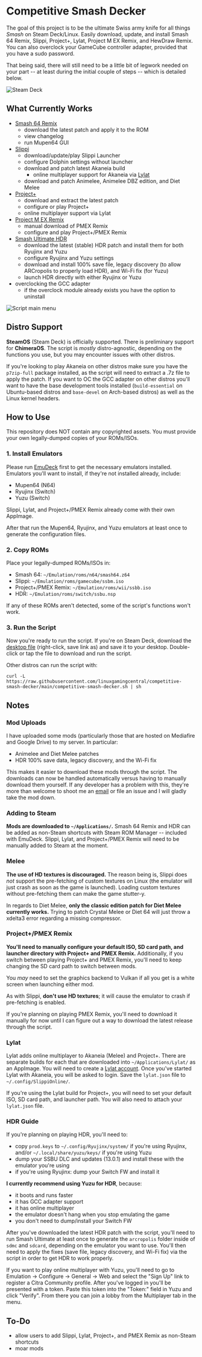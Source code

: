 # Competitive Smash Decker
The goal of this project is to be the ultimate Swiss army knife for all things *Smash* on Steam Deck/Linux. Easily download, update, and install Smash 64 Remix, Slippi, Project+, Lylat, Project M EX Remix, and HewDraw Remix. You can also overclock your GameCube controller adapter, provided that you have a sudo password.

That being said, there will still need to be a little bit of legwork needed on your part -- at least during the initial couple of steps -- which is detailed below.

![Steam Deck](https://i.imgur.com/xELGiPb.jpg)

## What Currently Works
- [Smash 64 Remix](https://github.com/JSsixtyfour/smashremix)
  - download the latest patch and apply it to the ROM
  - view changelog
  - run Mupen64 GUI
- [Slippi](https://github.com/project-slippi/slippi-launcher)
  - download/update/play Slippi Launcher
  - configure Dolphin settings without launcher
  - download and patch latest Akaneia build
    - online multiplayer support for Akaneia via [Lylat](https://lylat.gg)
  - download and patch Animelee, Animelee DBZ edition, and Diet Melee
- [Project+](https://projectplusgame.com/)
  - download and extract the latest patch
  - configure or play Project+
  - online multiplayer support via Lylat
- [Project M EX Remix](https://linuxgamingcentral.com/posts/how-to-setup-project-m-ex-on-deck/)
  - manual download of PMEX Remix
  - configure and play Project+/PMEX Remix
- [Smash Ultimate HDR](https://github.com/HDR-Development/HDR-Releases)
  - download the latest (stable) HDR patch and install them for both Ryujinx and Yuzu
  - configure Ryujinx and Yuzu settings
  - download and install 100% save file, legacy discovery (to allow ARCropolis to properly load HDR), and Wi-Fi fix (for Yuzu)
  - launch HDR directly with either Ryujinx or Yuzu
- overclocking the GCC adapter
  - if the overclock module already exists you have the option to uninstall
  
![Script main menu](https://i.imgur.com/pQ8YHov.png)

## Distro Support
**SteamOS** (Steam Deck) is officially supported. There is preliminary support for **ChimeraOS**. The script is *mostly* distro-agnostic, depending on the functions you use, but you may encounter issues with other distros.

If you're looking to play Akaneia on other distros make sure you have the `p7zip-full` package installed, as the script will need to extract a .7z file to apply the patch. If you want to OC the GCC adapter on other distros you'll want to have the base development tools installed (`build-essential` on Ubuntu-based distros and `base-devel` on Arch-based distros) as well as the Linux kernel headers.

## How to Use
This repository does NOT contain any copyrighted assets. You must provide your own legally-dumped copies of your ROMs/ISOs.

### 1. Install Emulators
Please run [EmuDeck](https://www.emudeck.com/) first to get the necessary emulators installed. Emulators you'll want to install, if they're not installed already, include:
- Mupen64 (N64)
- Ryujinx (Switch)
- Yuzu (Switch)

Slippi, Lylat, and Project+/PMEX Remix already come with their own AppImage.

After that run the Mupen64, Ryujinx, and Yuzu emulators at least once to generate the configuration files.

### 2. Copy ROMs
Place your legally-dumped ROMs/ISOs in:
- Smash 64: `~/Emulation/roms/n64/smash64.z64`
- Slippi: `~/Emulation/roms/gamecube/ssbm.iso`
- Project+/PMEX Remix: `~/Emulation/roms/wii/ssbb.iso`
- HDR: `~/Emulation/roms/switch/ssbu.nsp`

If any of these ROMs aren't detected, some of the script's functions won't work.

### 3. Run the Script
Now you're ready to run the script. If you're on Steam Deck, download the [desktop file](https://raw.githubusercontent.com/linuxgamingcentral/competitive-smash-decker/main/competitive-smash-decker.desktop) (right-click, save link as) and save it to your desktop. Double-click or tap the file to download and run the script.

Other distros can run the script with:

`curl -L https://raw.githubusercontent.com/linuxgamingcentral/competitive-smash-decker/main/competitive-smash-decker.sh | sh`

## Notes

### Mod Uploads
I have uploaded some mods (particularly those that are hosted on Mediafire and Google Drive) to my server. In particular:
- Animelee and Diet Melee patches
- HDR 100% save data, legacy discovery, and the Wi-Fi fix

This makes it easier to download these mods through the script. The downloads can now be handled automatically versus having to manually download them yourself. If any developer has a problem with this, they're more than welcome to shoot me an [email](mailto:contact@linuxgamingcentral.com) or file an issue and I will gladly take the mod down.

### Adding to Steam
**Mods are downloaded to `~/Applications/`.** Smash 64 Remix and HDR can be added as non-Steam shortcuts with Steam ROM Manager -- included with EmuDeck. Slippi, Lylat, and Project+/PMEX Remix will need to be manually added to Steam at the moment.

### Melee
**The use of HD textures is discouraged.** The reason being is, Slippi does *not* support the pre-fetching of custom textures on Linux (the emulator will just crash as soon as the game is launched). Loading custom textures without pre-fetching them can make the game stutter-y.

In regards to Diet Melee, **only the classic edition patch for Diet Melee currently works.** Trying to patch Crystal Melee or Diet 64 will just throw a xdelta3 error regarding a missing compressor.

### Project+/PMEX Remix
**You'll need to manually configure your default ISO, SD card path, and launcher directory with Project+ and PMEX Remix.** Additionally, if you switch between playing Project+ and PMEX Remix, you'll need to keep changing the SD card path to switch between mods.

You *may* need to set the graphics backend to Vulkan if all you get is a white screen when launching either mod.

As with Slippi, **don't use HD textures**; it will cause the emulator to crash if pre-fetching is enabled.

If you're planning on playing PMEX Remix, you'll need to download it manually for now until I can figure out a way to download the latest release through the script.

### Lylat
Lylat adds online multiplayer to Akaneia (Melee) and Project+. There are separate builds for each that are downloaded into `~/Applications/Lylat/` as an AppImage. You will need to create a [Lylat account](https://lylat.gg/). Once you've started Lylat with Akaneia, you will be asked to login. Save the `lylat.json` file to `~/.config/SlippiOnline/`.

If you're using the Lylat build for Project+, you will need to set your default ISO, SD card path, and launcher path. You will also need to attach your `lylat.json` file.

### HDR Guide
If you're planning on playing HDR, you'll need to:

- copy `prod.keys` to `~/.config/Ryujinx/system/` if you're using Ryujinx, and/or `~/.local/share/yuzu/keys/` if you're using Yuzu
- dump your SSBU DLC and updates (13.0.1) and install these with the emulator you're using
- if you're using Ryujinx: dump your Switch FW and install it

**I currently recommend using Yuzu for HDR**, because:
- it boots and runs faster
- it has GCC adapter support
- it has online multiplayer
- the emulator doesn't hang when you stop emulating the game
- you don't need to dump/install your Switch FW

After you've downloaded the latest HDR patch with the script, you'll need to run Smash Ultimate at least once to generate the `arcropolis` folder inside of `sdmc` and `sdcard`, depending on the emulator you want to use. You'll then need to apply the fixes (save file, legacy discovery, and Wi-Fi fix) via the script in order to get HDR to work properly.

If you want to play online multiplayer with Yuzu, you'll need to go to Emulation -> Configure -> General -> Web and select the "Sign Up" link to register a Citra Community profile. After you've logged in you'll be presented with a token. Paste this token into the "Token:" field in Yuzu and click "Verify". From there you can join a lobby from the Multiplayer tab in the menu. 

## To-Do
- allow users to add Slippi, Lylat, Project+, and PMEX Remix as non-Steam shortcuts
- moar mods
